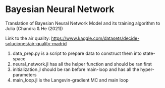 # Bayesian Neural Network
Translation of Bayesian Neural Network Model and its training algorithm to Julia (Chandra &amp; He (2021))

Link to the air quality: https://www.kaggle.com/datasets/decide-soluciones/air-quality-madrid

1. data_prep.py is a script to prepare data to construct them into state-space
2. neural_network.jl has all the helper function and should be ran first
3. initialization.jl should be ran before main-loop and has all the hyper-parameters
4. main_loop.jl is the Langevin-gradient MC and main loop
